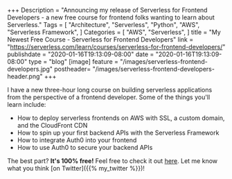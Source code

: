 +++
Description = "Announcing my release of Serverless for Frontend Developers - a new free course for frontend folks wanting to learn about Serverless."
Tags = [
  "Architecture",
  "Serverless",
  "Python",
  "AWS",
  "Serverless Framework",
]
Categories = [
  "AWS",
  "Serverless",
]
title = "My Newest Free Course - Serverless for Frontend Developers"
link = "https://serverless.com/learn/courses/serverless-for-frontend-developers/"
publishdate = "2020-01-16T19:13:09-08:00"
date = "2020-01-16T19:13:09-08:00"
type = "blog"
[image]
    feature = "/images/serverless-frontend-developers.jpg"
    postheader= "/images/serverless-frontend-developers-header.png"
+++

I have a new three-hour long course on building serverless applications from the perspective of a frontend developer. Some of the things you'll learn include:

- How to deploy serverless frontends on AWS with SSL, a custom domain, and the CloudFront CDN
- How to spin up your first backend APIs with the Serverless Framework
- How to integrate Auth0 into your frontend
- How to use Auth0 to secure your backend APIs

The best part? **It's 100% free!** Feel free to check it out [here](https://serverless.com/learn/courses/serverless-for-frontend-developers/). Let me know what you think [on Twitter]({{% my_twitter %}})!

<!--more-->